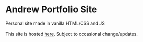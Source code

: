 # Andrew Portfolio Site
Personal site made in vanilla HTML/CSS and JS <br /> <br />
This site is hosted <a href="https://andrew-thiessen.firebaseapp.com/">here</a>. Subject to occasional change/updates.
